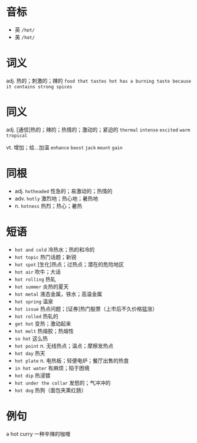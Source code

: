 # 音标

- 英 `/hɒt/`
- 美 `/hɑt/`

# 词义

adj. 热的；刺激的；辣的
`food that tastes hot has a burning taste because it contains strong spices`

# 同义

adj. [通信]热的；辣的；热情的；激动的；紧迫的
`thermal` `intense` `excited` `warm` `tropical`

vt. 增加；给…加温
`enhance` `boost` `jack` `mount` `gain`

# 同根

- adj. `hotheaded` 性急的；易激动的；热情的
- adv. `hotly` 激烈地；热心地；暑热地
- n. `hotness` 热烈；热心；暑热

# 短语

- `hot and cold` 冷热水；热的和冷的
- `hot topic` 热门话题；新锐
- `hot spot` [生化]热点；过热点；潜在的危险地区
- `hot air` 吹牛；大话
- `hot rolling` 热轧
- `hot summer` 炎热的夏天
- `hot metal` 液态金属，铁水；高温金属
- `hot spring` 温泉
- `hot issue` 热点问题；[证券]热门股票（上市后不久价格猛涨）
- `hot rolled` 热轧的
- `get hot` 变热；激动起来
- `hot melt` 热熔胶；热熔性
- `so hot` 这么热
- `hot point` n. 无线热点；温点；摩擦发热点
- `hot day` 热天
- `hot plate` n. 电热板；轻便电炉；餐厅出售的热食
- `in hot water` 有麻烦；陷于困境
- `hot dip` 热浸镀
- `hot under the collar` 发怒的；气冲冲的
- `hot dog` 热狗（面包夹熏红肠）

# 例句

a hot curry
一种辛辣的咖喱


